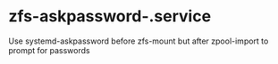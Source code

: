 # zfs-askpassword-.service
Use systemd-askpassword before zfs-mount but after zpool-import to prompt for passwords
